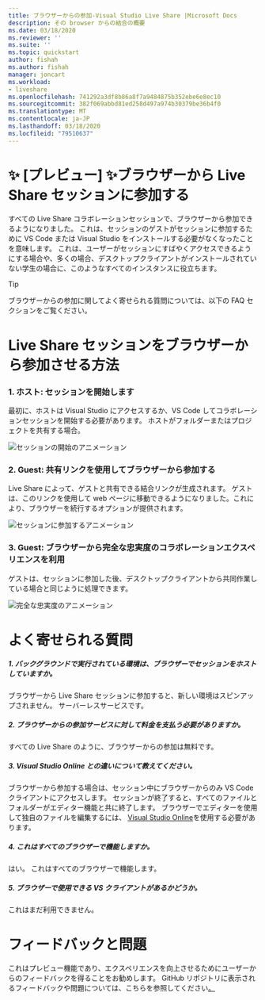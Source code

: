 ```yaml
---
title: ブラウザーからの参加-Visual Studio Live Share |Microsoft Docs
description: その browser からの結合の概要
ms.date: 03/18/2020
ms.reviewer: ''
ms.suite: ''
ms.topic: quickstart
author: fishah
ms.author: fishah
manager: joncart
ms.workload:
- liveshare
ms.openlocfilehash: 741292a3df8b86a8f7a9484875b352ebe6e8ec10
ms.sourcegitcommit: 382f069abbd81ed258d497a974b30379be36b4f0
ms.translationtype: MT
ms.contentlocale: ja-JP
ms.lasthandoff: 03/18/2020
ms.locfileid: "79510637"
---
```

<!--
Copyright &copy; Microsoft Corporation
All rights reserved.
Creative Commons Attribution 4.0 License (International): https://creativecommons.org/licenses/by/4.0/legalcode
-->

# <a name="preview-joining-a-live-share-session-from-the-browser"></a>✨ [プレビュー] ✨ブラウザーから Live Share セッションに参加する

すべての Live Share コラボレーションセッションで、ブラウザーから参加できるようになりました。 これは、セッションのゲストがセッションに参加するために VS Code または Visual Studio をインストールする必要がなくなったことを意味します。 これは、ユーザーがセッションにすばやくアクセスできるようにする場合や、多くの場合、デスクトップクライアントがインストールされていない学生の場合に、このようなすべてのインスタンスに役立ちます。

> [!TIP]
> ブラウザーからの参加に関してよく寄せられる質問については、以下の FAQ セクションをご覧ください。

# <a name="how-to-join-a-live-share-session-from-the-browser"></a>Live Share セッションをブラウザーから参加させる方法 

### <a name="1-host-starts-session"></a>1. ホスト: セッションを開始します 
最初に、ホストは Visual Studio にアクセスするか、VS Code してコラボレーションセッションを開始する必要があります。 ホストがフォルダーまたはプロジェクトを共有する場合。

![セッションの開始のアニメーション](https://user-images.githubusercontent.com/51928518/76938928-b814e300-68b4-11ea-923e-cefabd4688c6.gif)

### <a name="2-guest-uses-shared-link-to-join-from-browser"></a>2. Guest: 共有リンクを使用してブラウザーから参加する 
Live Share によって、ゲストと共有できる結合リンクが生成されます。 ゲストは、このリンクを使用して web ページに移動できるようになりました。これにより、ブラウザーを続行するオプションが提供されます。

![セッションに参加するアニメーション](https://user-images.githubusercontent.com/51928518/76941137-b8af7880-68b8-11ea-8228-41fdf4afd3ef.gif)

### <a name="3-guest-enjoys-full-fidelity-collaboration-experience-from-browser"></a>3. Guest: ブラウザーから完全な忠実度のコラボレーションエクスペリエンスを利用 
ゲストは、セッションに参加した後、デスクトップクライアントから共同作業している場合と同じように処理できます。

![完全な忠実度のアニメーション](https://user-images.githubusercontent.com/51928518/76942009-40e24d80-68ba-11ea-885c-6eb1069ed550.gif)
# <a name="frequently-asked-questions"></a>よく寄せられる質問 

##### <a name="1-is-there-an-environment-running-in-the-background-that-is-hosting-my-session-in-the-browser"></a>1. バックグラウンドで実行されている環境は、ブラウザーでセッションをホストしていますか。
ブラウザーから Live Share セッションに参加すると、新しい環境はスピンアップされません。 サーバーレスサービスです。 
##### <a name="2-do-i-have-to-pay-for-the-service-of-joining-from-the-browser"></a>2. ブラウザーからの参加サービスに対して料金を支払う必要がありますか。
すべての Live Share のように、ブラウザーからの参加は無料です。

##### <a name="3-how-is-this-different-from-visual-studio-online"></a>3. Visual Studio Online との違いについて教えてください。
ブラウザーから参加する場合は、セッション中にブラウザーからのみ VS Code クライアントにアクセスします。 セッションが終了すると、すべてのファイルとフォルダーがエディター機能と共に終了します。 ブラウザーでエディターを使用して独自のファイルを編集するには、 [Visual Studio Online](aka.ms/vso)を使用する必要があります。

##### <a name="4-does-this-work-for-all-browsers"></a>4. これはすべてのブラウザーで機能しますか。
はい。 これはすべてのブラウザーで機能します。 
##### <a name="5-is-there-a-vs-client-that-i-can-use-in-the-browser"></a>5. ブラウザーで使用できる VS クライアントがあるかどうか。
これはまだ利用できません。 

# <a name="feedback-and-issues"></a>フィードバックと問題 
これはプレビュー機能であり、エクスペリエンスを向上させるためにユーザーからのフィードバックを得ることをお勧めします。 GitHub リポジトリに表示されるフィードバックや問題については、こちらを参照してください[。](https://github.com/MicrosoftDocs/live-share/issues/new?template=bug_report.md)